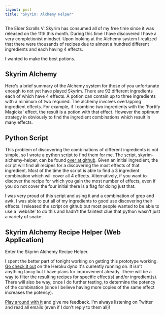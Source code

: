 ```yaml
---
layout: post
title: "Skyrim: Alchemy Helper"
---
```


The Elder Scrolls V: Skyrim has consumed all of my free time since it was
released on the 11th this month. During this time I have discovered I have
a very completionist mindset. Upon looking at the Alchemy system I realized
that there were thousands of recipes due to almost a hundred different
ingredients and each having 4 effects.

I wanted to make the best potions.

## Skyrim Alchemy

Here's a brief summary of the Alchemy system for those of you unfortunate 
enough to not yet have played Skyrim. There are 92 different ingredients
each of which have 4 effects. A potion can contain up to three ingredients
with a minimum of two required. The alchemy involves overlapping ingredient
effects. For example, if I combine two ingredients with the 'Fortify Magicka'
effect, the result is a potion with that effect. However the optimum strategy
in obviously to find the ingredient combinations which result in many effects.

## Python Script

This problem of discovering the combinations of different ingredients is not
simple, so I wrote a python script to find them for me. The script,
skyrim-alchemy-helper, can be found [over at github][skyrim-alchemy-helper-py].
Given an initial ingredient, the script will find all recipes for a discovering
the most effects of that ingredient. Most of the time the script is able to
find a 3 ingredient combination which will cover all 4 effects. Alternatively,
if you want to discover the recipe for which you gain the most number of
effects, even if you do not cover the four initial there is a flag for doing
just that. 

I was very proud of this script and using it and a combination of grep and awk,
I was able to put all of my ingredients to good use discovering their effects.
I released the script on github but most people wanted to be able to use a
'website' to do this and hadn't the faintest clue that python wasn't just a 
variety of snake.

## Skyrim Alchemy Recipe Helper (Web Application)

Enter the Skyrim Alchemy Recipe Helper.

I spent the better part of tonight working on getting this prototype working.
[Go check it out][skyrim-alchemy-helper-web] on the Heroku dyno it's currently
running on. It isn't anything fancy but I have plans for improvement already.
There will be a way to filter the resulting recipes for specific effect(s)
and/or ingredient(s). There will also be way, once I do further testing,
to determine the potency of the combination (since I believe having more
copies of the same effect increases the potency).

[Play around with it][skyrim-alchemy-helper-web] and give me feedback. I'm
always listening on Twitter and read all emails (even if I don't reply to 
them all)!

[skyrim-alchemy-helper-py]: https://github.com/magus/skyrim-alchemy-helper
[skyrim-alchemy-helper-web]: http://fierce-fire-5307.herokuapp.com/
